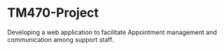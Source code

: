 # TM470-Project
Developing a web application to facilitate Appointment management and communication among support staff.

